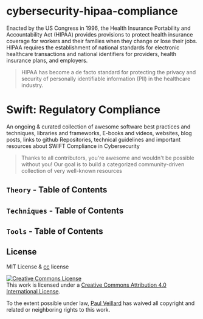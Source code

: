 # cybersecurity-hipaa-compliance

Enacted by the US Congress in 1996, the Health Insurance Portability and Accountability Act (HIPAA) provides provisions to protect health insurance coverage for workers and their families when they change or lose their jobs. HIPAA requires the establishment of national standards for electronic healthcare transactions and national identifiers for providers, health insurance plans, and employers.
> HIPAA has become a de facto standard for protecting the privacy and security of personally identifiable information (PII) in the healthcare industry.


# Swift: Regulatory Compliance


An ongoing & curated collection of awesome software best practices and techniques, libraries and frameworks, E-books and videos, websites, blog posts, links to github Repositories, technical guidelines and important resources about SWIFT Compliance in Cybersecurity
> Thanks to all contributors, you're awesome and wouldn't be possible without you! Our goal is to build a categorized community-driven collection of very well-known resources


## `Theory` - Table of Contents

## `Techniques` - Table of Contents

## `Tools` - Table of Contents




## License
MIT License & [cc](https://creativecommons.org/licenses/by/4.0/) license

<a rel="license" href="http://creativecommons.org/licenses/by/4.0/"><img alt="Creative Commons License" style="border-width:0" src="https://i.creativecommons.org/l/by/4.0/88x31.png" /></a><br />This work is licensed under a <a rel="license" href="http://creativecommons.org/licenses/by/4.0/">Creative Commons Attribution 4.0 International License</a>.

To the extent possible under law, [Paul Veillard](https://github.com/paulveillard/) has waived all copyright and related or neighboring rights to this work.
